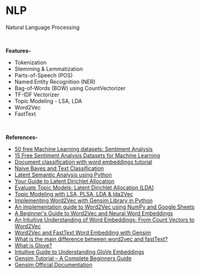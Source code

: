 # NLP
Natural Language Processing

<br/>

<b>Features-</b>
+ Tokenization
+ Stemming & Lemmatization
+ Parts-of-Speech (POS)
+ Named Entity Recognition (NER)
+ Bag-of-Words (BOW) using CountVectorizer
+ TF-IDF Vectorizer
+ Topic Modeling - LSA, LDA
+ Word2Vec
+ FastText

<br/>

<b>References-</b>
* [50 free Machine Learning datasets: Sentiment Analysis](https://blog.cambridgespark.com/50-free-machine-learning-datasets-sentiment-analysis-b9388f79c124)
* [15 Free Sentiment Analysis Datasets for Machine Learning](https://lionbridge.ai/datasets/15-free-sentiment-analysis-datasets-for-machine-learning/)
* [Document classification with word embeddings tutorial](https://github.com/RaRe-Technologies/movie-plots-by-genre/blob/master/ipynb_with_output/Document%20classification%20with%20word%20embeddings%20tutorial%20-%20with%20output.ipynb)
* [Naive Bayes and Text Classification](https://sebastianraschka.com/Articles/2014_naive_bayes_1.html)
* [Latent Semantic Analysis using Python](https://www.datacamp.com/community/tutorials/discovering-hidden-topics-python)
* [Your Guide to Latent Dirichlet Allocation](https://medium.com/@lettier/how-does-lda-work-ill-explain-using-emoji-108abf40fa7d)
* [Evaluate Topic Models: Latent Dirichlet Allocation (LDA)](https://towardsdatascience.com/evaluate-topic-model-in-python-latent-dirichlet-allocation-lda-7d57484bb5d0)
* [Topic Modeling with LSA, PLSA, LDA & lda2Vec](https://medium.com/nanonets/topic-modeling-with-lsa-psla-lda-and-lda2vec-555ff65b0b05)
* [Implementing Word2Vec with Gensim Library in Python](https://stackabuse.com/implementing-word2vec-with-gensim-library-in-python/)
* [An implementation guide to Word2Vec using NumPy and Google Sheets](https://towardsdatascience.com/an-implementation-guide-to-word2vec-using-numpy-and-google-sheets-13445eebd281)
* [A Beginner's Guide to Word2Vec and Neural Word Embeddings](https://pathmind.com/wiki/word2vec)
* [An Intuitive Understanding of Word Embeddings: From Count Vectors to Word2Vec](https://www.analyticsvidhya.com/blog/2017/06/word-embeddings-count-word2veec/)
* [Word2Vec and FastText Word Embedding with Gensim](https://towardsdatascience.com/word-embedding-with-word2vec-and-fasttext-a209c1d3e12c)
* [What is the main difference between word2vec and fastText?](https://www.quora.com/What-is-the-main-difference-between-word2vec-and-fastText)
* [What is Glove?](https://medium.com/@japneet121/word-vectorization-using-glove-76919685ee0b)
* [Intuitive Guide to Understanding GloVe Embeddings](https://towardsdatascience.com/light-on-math-ml-intuitive-guide-to-understanding-glove-embeddings-b13b4f19c010)
* [Gensim Tutorial – A Complete Beginners Guide](https://www.machinelearningplus.com/nlp/gensim-tutorial/)
* [Gensim Official Documentation](https://radimrehurek.com/gensim/auto_examples/index.html)
